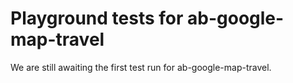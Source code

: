 # Playground tests for ab-google-map-travel
We are still awaiting the first test run for ab-google-map-travel.
